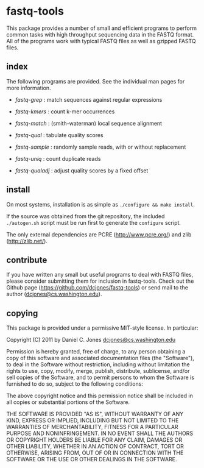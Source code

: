 
fastq-tools
===========

This package provides a number of small and efficient programs to perform common
tasks with high throughput sequencing data in the FASTQ format. All of the
programs work with typical FASTQ files as well as gzipped FASTQ files.


index
-----

The following programs are provided. See the individual man pages for more
information.


* *fastq-grep* : match sequences against regular expressions

* *fastq-kmers* : count k-mer occurrences

* *fastq-match* : (smith-waterman) local sequence alignment

* *fastq-qual* : tabulate quality scores

* *fastq-sample* : randomly sample reads, with or without replacement

* *fastq-uniq* : count duplicate reads

* *fastq-qualadj* : adjust quality scores by a fixed offset


install
-------

On most systems, installation is as simple as `./configure && make install`.

If the source was obtained from the git repository, the included `./autogen.sh`
script must be run first to generate the `configure` script.

The only external dependencies are PCRE (http://www.pcre.org/) and zlib
(http://zlib.net/).


contribute
----------

If you have written any small but useful programs to deal with FASTQ files,
please consider submitting them for inclusion in fastq-tools. Check out the
Github page (https://github.com/dcjones/fastq-tools) or send mail to the author
(dcjones@cs.washington.edu).


copying
-------

This package is provided under a permissive MIT-style license. In particular:

Copyright (C) 2011 by Daniel C. Jones <dcjones@cs.washington.edu>

Permission is hereby granted, free of charge, to any person obtaining a copy
of this software and associated documentation files (the "Software"), to deal
in the Software without restriction, including without limitation the rights
to use, copy, modify, merge, publish, distribute, sublicense, and/or sell
copies of the Software, and to permit persons to whom the Software is
furnished to do so, subject to the following conditions:

The above copyright notice and this permission notice shall be included in
all copies or substantial portions of the Software.

THE SOFTWARE IS PROVIDED "AS IS", WITHOUT WARRANTY OF ANY KIND, EXPRESS OR
IMPLIED, INCLUDING BUT NOT LIMITED TO THE WARRANTIES OF MERCHANTABILITY,
FITNESS FOR A PARTICULAR PURPOSE AND NONINFRINGEMENT. IN NO EVENT SHALL THE
AUTHORS OR COPYRIGHT HOLDERS BE LIABLE FOR ANY CLAIM, DAMAGES OR OTHER
LIABILITY, WHETHER IN AN ACTION OF CONTRACT, TORT OR OTHERWISE, ARISING FROM,
OUT OF OR IN CONNECTION WITH THE SOFTWARE OR THE USE OR OTHER DEALINGS IN
THE SOFTWARE.


